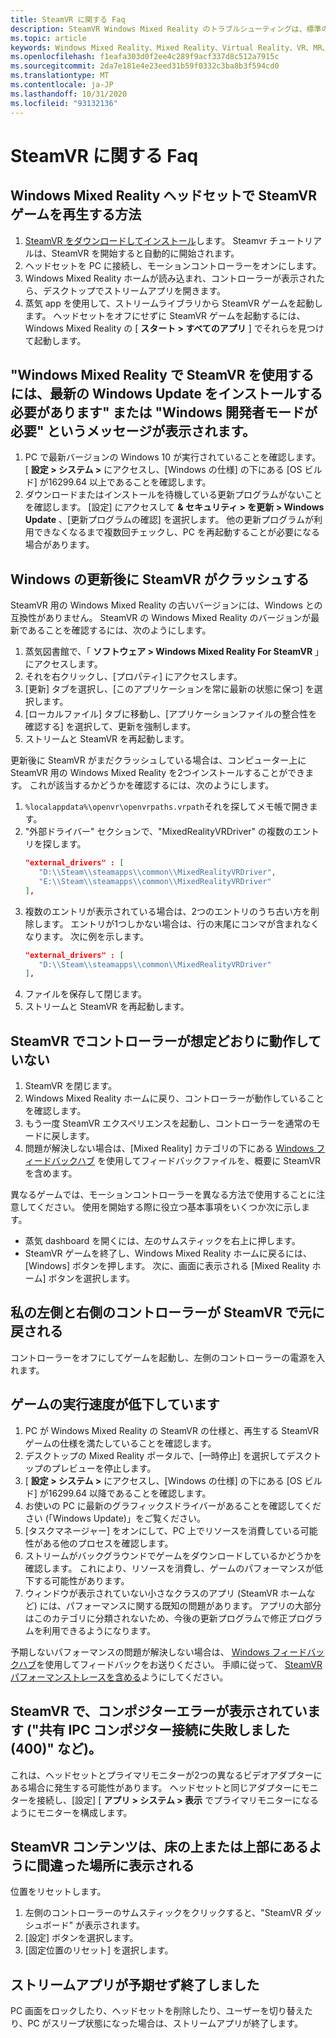 ```yaml
---
title: SteamVR に関する Faq
description: SteamVR Windows Mixed Reality のトラブルシューティングは、標準のコンシューマーサポートドキュメントを超えています。
ms.topic: article
keywords: Windows Mixed Reality、Mixed Reality、Virtual Reality、VR、MR、トラブルシューティング、エラー、ヘルプ、サポート、SteamVR
ms.openlocfilehash: f1eafa303d0f2ee4c289f9acf337d8c512a7915c
ms.sourcegitcommit: 2da7e181e4e23eed31b59f0332c3ba8b3f594cd0
ms.translationtype: MT
ms.contentlocale: ja-JP
ms.lasthandoff: 10/31/2020
ms.locfileid: "93132136"
---
```

# <a name="steamvr-faqs"></a>SteamVR に関する Faq

## <a name="how-can-i-play-steamvr-games-in-my-windows-mixed-reality-headset"></a>Windows Mixed Reality ヘッドセットで SteamVR ゲームを再生する方法

1. [SteamVR をダウンロードしてインストール](https://steamcdn-a.akamaihd.net/client/installer/SteamWindowsMRInstaller.exe)します。 Steamvr チュートリアルは、SteamVR を開始すると自動的に開始されます。
2. ヘッドセットを PC に接続し、モーションコントローラーをオンにします。
3. Windows Mixed Reality ホームが読み込まれ、コントローラーが表示されたら、デスクトップでストリームアプリを開きます。
4. 蒸気 app を使用して、ストリームライブラリから SteamVR ゲームを起動します。 ヘッドセットをオフにせずに SteamVR ゲームを起動するには、Windows Mixed Reality の [ **スタート > すべてのアプリ** ] でそれらを見つけて起動します。

## <a name="a-message-says-to-use-steamvr-with-windows-mixed-reality-you-need-to-install-the-latest-windows-update-or-windows-developer-mode-required"></a>"Windows Mixed Reality で SteamVR を使用するには、最新の Windows Update をインストールする必要があります" または "Windows 開発者モードが必要" というメッセージが表示されます。

1. PC で最新バージョンの Windows 10 が実行されていることを確認します。 [ **設定 > システム >** にアクセスし、[Windows の仕様] の下にある [OS ビルド] が16299.64 以上であることを確認します。
2. ダウンロードまたはインストールを待機している更新プログラムがないことを確認します。 [設定] にアクセスして **& セキュリティ > を更新 > Windows Update** 、[更新プログラムの確認] を選択します。 他の更新プログラムが利用できなくなるまで複数回チェックし、PC を再起動することが必要になる場合があります。

## <a name="steamvr-is-crashing-after-updating-windows"></a>Windows の更新後に SteamVR がクラッシュする

SteamVR 用の Windows Mixed Reality の古いバージョンには、Windows との互換性がありません。 SteamVR の Windows Mixed Reality のバージョンが最新であることを確認するには、次のようにします。

1. 蒸気図書館で、「 **ソフトウェア > Windows Mixed Reality For SteamVR** 」にアクセスします。
2. それを右クリックし、[プロパティ] にアクセスします。
3. [更新] タブを選択し、[このアプリケーションを常に最新の状態に保つ] を選択します。
4. [ローカルファイル] タブに移動し、[アプリケーションファイルの整合性を確認する] を選択して、更新を強制します。
5. ストリームと SteamVR を再起動します。

更新後に SteamVR がまだクラッシュしている場合は、コンピューター上に SteamVR 用の Windows Mixed Reality を2つインストールすることができます。 これが該当するかどうかを確認するには、次のようにします。

1. ```%localappdata%\openvr\openvrpaths.vrpath```それを探してメモ帳で開きます。
2. "外部ドライバー" セクションで、"MixedRealityVRDriver" の複数のエントリを探します。
   ```json
   "external_drivers" : [
      "D:\\Steam\\steamapps\\common\\MixedRealityVRDriver",
      "E:\\Steam\\steamapps\\common\\MixedRealityVRDriver"
   ],
   ```
3. 複数のエントリが表示されている場合は、2つのエントリのうち古い方を削除します。 エントリが1つしかない場合は、行の末尾にコンマが含まれなくなります。 次に例を示します。
   ```json
   "external_drivers" : [
      "D:\\Steam\\steamapps\\common\\MixedRealityVRDriver"
   ],
   ```
4. ファイルを保存して閉じます。
5. ストリームと SteamVR を再起動します。

## <a name="my-controllers-arent-working-as-expected-in-steamvr"></a>SteamVR でコントローラーが想定どおりに動作していない

1. SteamVR を閉じます。
2. Windows Mixed Reality ホームに戻り、コントローラーが動作していることを確認します。
3. もう一度 SteamVR エクスペリエンスを起動し、コントローラーを通常のモードに戻します。
4. 問題が解決しない場合は、[Mixed Reality] カテゴリの下にある [Windows フィードバックハブ](https://support.microsoft.com/en-us/help/4021566/windows-10-send-feedback-to-microsoft-with-feedback-hub-app) を使用してフィードバックファイルを、概要に SteamVR を含めます。

異なるゲームでは、モーションコントローラーを異なる方法で使用することに注意してください。 使用を開始する際に役立つ基本事項をいくつか次に示します。
* 蒸気 dashboard を開くには、左のサムスティックを右上に押します。
* SteamVR ゲームを終了し、Windows Mixed Reality ホームに戻るには、[Windows] ボタンを押します。 次に、画面に表示される [Mixed Reality ホーム] ボタンを選択します。

## <a name="my-left-and-right-controllers-are-reversed-in-steamvr"></a>私の左側と右側のコントローラーが SteamVR で元に戻される

コントローラーをオフにしてゲームを起動し、左側のコントローラーの電源を入れます。

## <a name="my-games-are-running-slowly"></a>ゲームの実行速度が低下しています

1. PC が Windows Mixed Reality の SteamVR の仕様と、再生する SteamVR ゲームの仕様を満たしていることを確認します。
2. デスクトップの Mixed Reality ポータルで、[一時停止] を選択してデスクトップのプレビューを停止します。
3. [ **設定 > システム >** にアクセスし、[Windows の仕様] の下にある [OS ビルド] が16299.64 以降であることを確認します。
4. お使いの PC に最新のグラフィックスドライバーがあることを確認してください (「Windows Update)」をご覧ください。
5. [タスクマネージャー] をオンにして、PC 上でリソースを消費している可能性がある他のプロセスを確認します。
6. ストリームがバックグラウンドでゲームをダウンロードしているかどうかを確認します。 これにより、リソースを消費し、ゲームのパフォーマンスが低下する可能性があります。
7. ウィンドウが表示されていない小さなクラスのアプリ (SteamVR ホームなど) には、パフォーマンスに関する既知の問題があります。 アプリの大部分はこのカテゴリに分類されないため、今後の更新プログラムで修正プログラムを利用できるようになります。

予期しないパフォーマンスの問題が解決しない場合は、 [Windows フィードバックハブ](https://support.microsoft.com/en-us/help/4021566/windows-10-send-feedback-to-microsoft-with-feedback-hub-app)を使用してフィードバックをお送りください。 手順に従って、 [SteamVR パフォーマンストレースを含める](using-steamvr-with-windows-mixed-reality.md#sharing-feedback-on-steamvr)ようにしてください。

## <a name="steamvr-is-showing-a-compositor-error-for-example-shared-ipc-compositor-connect-failed-400"></a>SteamVR で、コンポジターエラーが表示されています ("共有 IPC コンポジター接続に失敗しました (400)" など)。

これは、ヘッドセットとプライマリモニターが2つの異なるビデオアダプターにある場合に発生する可能性があります。 ヘッドセットと同じアダプターにモニターを接続し、[設定] [ **アプリ > システム > 表示** でプライマリモニターになるようにモニターを構成します。

## <a name="steamvr-content-appears-in-the-wrong-place-like-beneath-the-floor-or-above-my-head"></a>SteamVR コンテンツは、床の上または上部にあるように間違った場所に表示される

位置をリセットします。

1. 左側のコントローラーのサムスティックをクリックすると、"SteamVR ダッシュボード" が表示されます。
2. [設定] ボタンを選択します。
3. [固定位置のリセット] を選択します。

## <a name="my-steam-app-closed-unexpectedly"></a>ストリームアプリが予期せず終了しました

PC 画面をロックしたり、ヘッドセットを削除したり、ユーザーを切り替えたり、PC がスリープ状態になった場合は、ストリームアプリが終了します。
